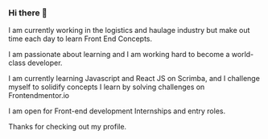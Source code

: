 ### Hi there 👋

I am currently working in the logistics and haulage industry but make out time each day to learn Front End Concepts.

I am passionate about learning and I am working hard to become a world-class developer.

I am currently learning Javascript and React JS on Scrimba, and I challenge myself to solidify concepts I learn by solving challenges on Frontendmentor.io

I am open for Front-end development Internships and entry roles.

Thanks for checking out my profile.

<!--
**ilivenoble/ilivenoble** is a ✨ _special_ ✨ repository because its `README.md` (this file) appears on your GitHub profile.

Here are some ideas to get you started:

- 🔭 I’m currently working on ...
- 🌱 I’m currently learning ...
- 👯 I’m looking to collaborate on ...
- 🤔 I’m looking for help with ...
- 💬 Ask me about ...
- 📫 How to reach me: ...
- 😄 Pronouns: ...
- ⚡ Fun fact: ...
-->
